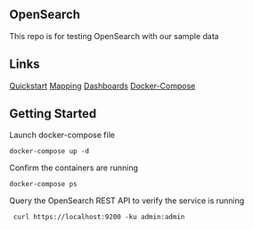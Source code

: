 ## OpenSearch

This repo is for testing OpenSearch with our sample data

## Links

[Quickstart](https://opensearch.org/docs/latest/quickstart/)
[Mapping](https://opensearch.org/docs/latest/field-types/)
[Dashboards](https://opensearch.org/docs/latest/dashboards/)
[Docker-Compose](https://github.com/opensearch-project/documentation-website/blob/2.11/assets/examples/docker-compose.yml)

## Getting Started

Launch docker-compose file

```
docker-compose up -d
```

Confirm the containers are running

```
docker-compose ps
```

Query the OpenSearch REST API to verify the service is running

```
 curl https://localhost:9200 -ku admin:admin
```


